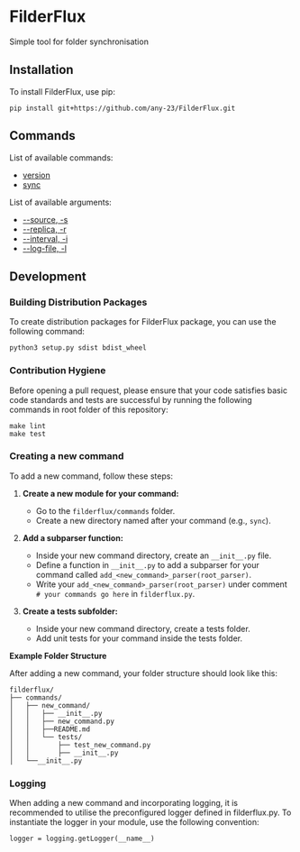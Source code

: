 # FilderFlux
Simple tool for folder synchronisation

## Installation

To install FilderFlux, use pip:

```
pip install git+https://github.com/any-23/FilderFlux.git
```
## Commands

List of available commands:

- [version](filderflux/commands/version/README.md)
- [sync](filderflux/commands/sync/README.md)

List of available arguments:

- [--source, -s](filderflux/commands/sync/README.md)
- [--replica, -r](filderflux/commands/sync/README.md)
- [--interval, -i](filderflux/commands/sync/README.md)
- [--log-file, -l](filderflux/commands/sync/README.md)

## Development

### Building Distribution Packages

To create distribution packages for FilderFlux package, you can use the following command:

```
python3 setup.py sdist bdist_wheel
```

### Contribution Hygiene

Before opening a pull request, please ensure that your code satisfies basic code standards and tests are successful by running the following commands in root folder of this repository:

```
make lint
make test
```

### Creating a new command

To add a new command, follow these steps:

1. **Create a new module for your command:**
   - Go to the `filderflux/commands` folder.
   - Create a new directory named after your command (e.g., `sync`).

2. **Add a subparser function:**
   - Inside your new command directory, create an `__init__.py` file.
   - Define a function in `__init__.py` to add a subparser for your command called `add_<new_command>_parser(root_parser)`.
   - Write your `add_<new_command>_parser(root_parser)` under comment `# your commands go here` in `filderflux.py`.

3. **Create a tests subfolder:**
    - Inside your new command directory, create a tests folder.
    - Add unit tests for your command inside the tests folder.

**Example Folder Structure**

After adding a new command, your folder structure should look like this:

```
filderflux/
├── commands/
│   ├── new_command/
│   │   ├── __init__.py
│   │   ├── new_command.py
│   │   ├──README.md
│   │   └── tests/
│   │       ├── test_new_command.py
│   │       ├── __init__.py
│   └──__init__.py
```

### Logging

When adding a new command and incorporating logging, it is recommended to utilise the preconfigured logger defined in filderflux.py. To instantiate the logger in your module, use the following convention:

```
logger = logging.getLogger(__name__)
```
